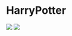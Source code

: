 # HarryPotter

<img src="https://pbs.twimg.com/media/FbwQpfLWYAIPMEp?format=jpg&name=4096x4096">
<img src="https://pbs.twimg.com/media/FbwQs5-WIAA5imf?format=jpg&name=4096x4096">
